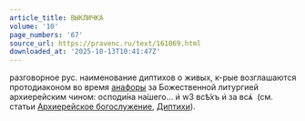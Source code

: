 ```yaml
---
article_title: ВЫКЛИЧКА
volume: '10'
page_numbers: '67'
source_url: https://pravenc.ru/text/161069.html
downloaded_at: '2025-10-13T10:41:47Z'
---
```


разговорное рус. наименование диптихов о живых, к-рые возглашаются протодиаконом во время [анафоры](https://pravenc.ru/text/Анафора.html) за Божественной литургией архиерейским чином: <span class="cu">осподи́на</span> <span class="cu">на́шего...</span> <span class="cu">и҆</span> <span class="cu">w3</span> <span class="cu">всѣ́хъ</span> <span class="cu">и҆</span> <span class="cu">за</span> <span class="cu">всѧ҆</span>  (см. статьи [Архиерейское богослужение](<https://pravenc.ru/text/Архиерейское богослужение.html>), [Диптихи](https://pravenc.ru/text/Диптихи.html)).
